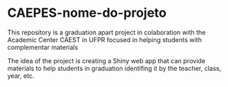 # CAEPES-nome-do-projeto
This repository is a graduation apart project in colaboration with the Academic Center CAEST in UFPR focused in helping students with complementar materials

The idea of the project is creating a Shiny web app that can provide materials to help students in graduation identifing it by the teacher, class, year, etc.
